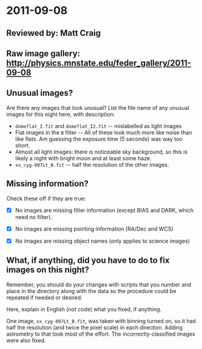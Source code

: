 # 2011-09-08

## Reviewed by:   Matt Craig 

## Raw image gallery: http://physics.mnstate.edu/feder_gallery/2011-09-08

## Unusual images?

Are there any images that look unusual? List the file name of any unusual images for this night here, with description:

+ `domeflat_I.fit` and `domeflat_I2.fit`  -- mislabelled as light images
+ Flat images in the `B` filter -- All of these look much more like noise than like flats. Am guessing the exposure time (5 seconds) was way too short.
+ Almost all light images: there is noticeable sky background, so this is likely a night with bright moon and at least some haze.
+ `xx_cyg-097Lt_B.fit` -- half the resolution of the other images.

## Missing information?

Check these off if they are true:

- [x] No images are missing filter information (except BIAS and DARK, which need no filter).
- [x] No images are missing pointing information (RA/Dec and WCS)
- [x] No images are missing object names (only applies to science images)


## What, if anything, did you have to do to fix images on this night?

Remember, you should do your changes with scripts that you number and place in the
directory along with the data so the procedure could be repeated if needed or
desired.

Here, explain in English (not code) what you fixed, if anything.

One image, `xx_cyg-097Lt_B.fit`, was taken with binning turned on, so it had half the resolution (and twice the pixel scale) in each direction. Adding astrometry to that took most of the effort. The incorrectly-classified images were also fixed.
